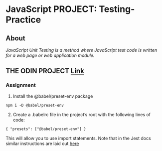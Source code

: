 # JavaScript PROJECT: Testing-Practice
## About
*JavaScript Unit Testing is a method where JavaScript test code is written for a web page or web application module.*

## THE ODIN PROJECT [Link](https://www.theodinproject.com/lessons/node-path-javascript-testing-practice)
### Assignment
1. Install the @babel/preset-env package
```
npm i -D @babel/preset-env
```
2. Create a .babelrc file in the project’s root with the following lines of code:
```
{ "presets": ["@babel/preset-env"] }
```
This will allow you to use import statements. Note that in the Jest docs similar instructions are laid out [here](https://jestjs.io/docs/getting-started#using-babel)
